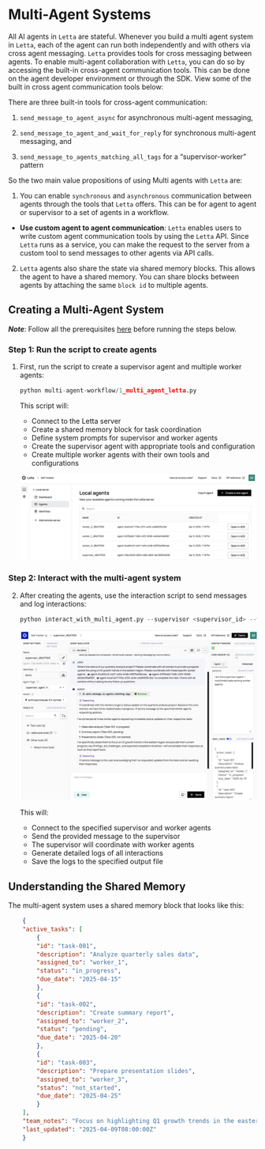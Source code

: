 # Multi-Agent Systems

All AI agents in `Letta` are stateful. Whenever you build a multi agent system in `Letta`, each of the agent can run both independently and with others via cross agent messaging. `Letta` provides tools for cross messaging between agents. To enable multi-agent collaboration with `Letta`, you can do so by accessing the built-in cross-agent communication tools. This can be done on the agent developer environment or through the SDK. View some of the built in cross agent communication tools below:

There are three built-in tools for cross-agent communication:

1. `send_message_to_agent_async` for asynchronous multi-agent messaging,

1. `send_message_to_agent_and_wait_for_reply` for synchronous multi-agent messaging, and 

1. `send_message_to_agents_matching_all_tags` for a “supervisor-worker” pattern

So the two main value propositions of using Multi agents with `Letta` are:

1. You can enable `synchronous` and `asynchronous` communication between agents through the tools that `Letta` offers. This can be for agent to agent or supervisor to a set of agents in a workflow.

- **Use custom agent to agent communication**: `Letta` enables users to write custom agent communication tools by using the `Letta` API. Since `Letta` runs as a service, you can make the request to the server from a custom tool to send messages to other agents via API calls.

2. `Letta` agents also share the state via shared memory blocks. This allows the agent to have a shared memory. You can share blocks between agents by attaching the same `block id` to multiple agents. 

## Creating a Multi-Agent System

***Note***: Follow all the prerequisites [here](README.md) before running the steps below.

### **Step 1**: Run the script to create agents

1. First, run the script to create a supervisor agent and multiple worker agents:

    ```python
    python multi-agent-workflow/1_multi_agent_letta.py
    ```
    This script will:

    - Connect to the Letta server
    - Create a shared memory block for task coordination
    - Define system prompts for supervisor and worker agents
    - Create the supervisor agent with appropriate tools and configuration
    - Create multiple worker agents with their own tools and configurations

    ![dashboard](dashboard.png)

### **Step 2**: Interact with the multi-agent system

2. After creating the agents, use the interaction script to send messages and log interactions:

    ```python
    python interact_with_multi_agent.py --supervisor <supervisor_id> --workers <worker_0_id> <worker_1_id> <worker_2_id> --message "What's the status of our quarterly analysis project? Please coordinate with all workers to provide a progress update focusing on Q1 growth trends in the eastern region." --output my_log.txt
    ```
    ![interact](invocation.png)

    This will:
    - Connect to the specified supervisor and worker agents
    - Send the provided message to the supervisor
    - The supervisor will coordinate with worker agents
    - Generate detailed logs of all interactions
    - Save the logs to the specified output file

## Understanding the Shared Memory

The multi-agent system uses a shared memory block that looks like this:

```json
    {
    "active_tasks": [
        {
        "id": "task-001",
        "description": "Analyze quarterly sales data",
        "assigned_to": "worker_1",
        "status": "in_progress",
        "due_date": "2025-04-15"
        },
        {
        "id": "task-002",
        "description": "Create summary report",
        "assigned_to": "worker_2",
        "status": "pending",
        "due_date": "2025-04-20"
        },
        {
        "id": "task-003",
        "description": "Prepare presentation slides",
        "assigned_to": "worker_3",
        "status": "not_started",
        "due_date": "2025-04-25"
        }
    ],
    "team_notes": "Focus on highlighting Q1 growth trends in the eastern region",
    "last_updated": "2025-04-09T08:00:00Z"
    }
```